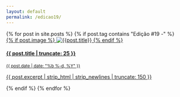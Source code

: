```yaml
---
layout: default
permalink: /edicao19/ 
---
```


<div class="home py-4 py-md-5">
  <div class="row">
    {% for post in site.posts %}
    {% if post.tag contains "Edição #19 -" %}   
      <div class="col-12 col-md-6 col-lg-4">
       <a href="{{ post.url | prepend: site.baseurl }}" class="index-anchor">
        <div class="card rounded overflow-hidden">  
          <div class="image">
            {% if post.image %}
            <img src="{{post.image | relative_url}}" alt="{{post.title}}">
            {% endif %}
            <div class="card-body">
              <h4 class="panel-title font-weight-bold">{{ post.title | truncate: 25 }}</h4>
              <p class="p-0 my-1 mx-0"><span class="post-meta"><small>{{ post.date | date: "%b %-d, %Y" }}</small></span></p>
               <p>{{ post.excerpt | strip_html | strip_newlines | truncate: 150 }}</p>
            </div>
          </div>
        </div>
      </a>
      </div>
      {% endif %}
    {% endfor %}
  </div>
</div> 
    


